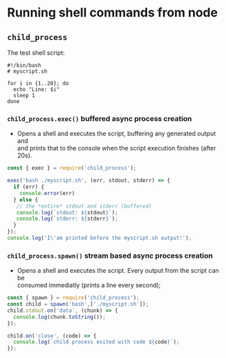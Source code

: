 # Running shell commands from node

## `child_process`
The test shell script:
```shell
#!/bin/bash
# myscript.sh

for i in {1..20}; do
  echo "Line: $i"
  sleep 1
done
```

### `child_process.exec()` buffered async process creation
* Opens a shell and executes the script, buffering any generated output and  
and prints that to the console when the script execution finishes (after 20s).

```javascript
const { exec } = require('child_process');

exec('bash ./myscript.sh', (err, stdout, stderr) => {
  if (err) {
    console.error(err)
  } else {
   // the *entire* stdout and stderr (buffered)
   console.log(`stdout: ${stdout}`);
   console.log(`stderr: ${stderr}`);
  }
});
console.log('I\'am printed before the myscript.sh output!');
```

### `child_process.spawn()` stream based async process creation
* Opens a shell and executes the script. Every output from the script can be  
consumed immediatly (prints a line every second);

```javascript
const { spawn } = require('child_process');
const child = spawn('bash',['./myscript.sh']);
child.stdout.on('data', (chunk) => {
  console.log(chunk.toString());
});

child.on('close', (code) => {
  console.log(`child process exited with code ${code}`);
});
```
